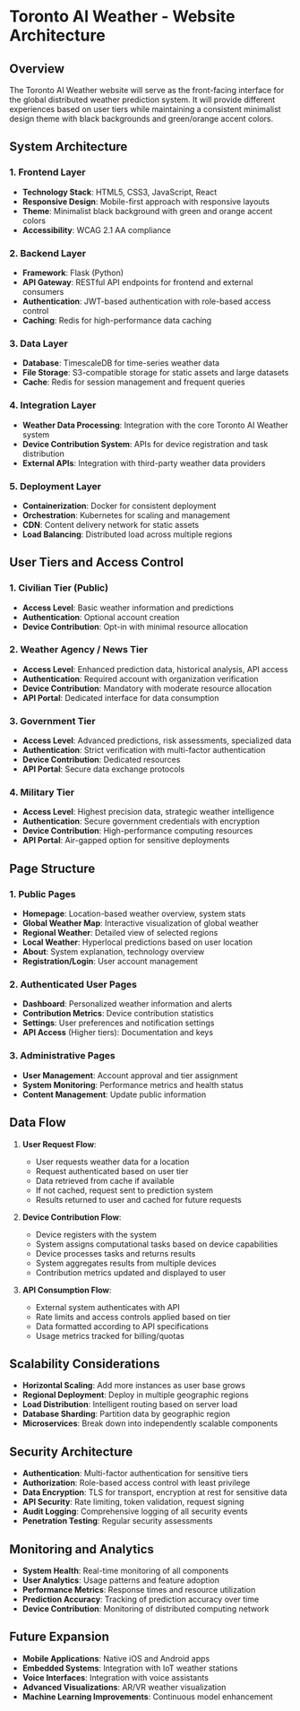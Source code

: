 # Toronto AI Weather - Website Architecture

## Overview

The Toronto AI Weather website will serve as the front-facing interface for the global distributed weather prediction system. It will provide different experiences based on user tiers while maintaining a consistent minimalist design theme with black backgrounds and green/orange accent colors.

## System Architecture

### 1. Frontend Layer

- **Technology Stack**: HTML5, CSS3, JavaScript, React
- **Responsive Design**: Mobile-first approach with responsive layouts
- **Theme**: Minimalist black background with green and orange accent colors
- **Accessibility**: WCAG 2.1 AA compliance

### 2. Backend Layer

- **Framework**: Flask (Python)
- **API Gateway**: RESTful API endpoints for frontend and external consumers
- **Authentication**: JWT-based authentication with role-based access control
- **Caching**: Redis for high-performance data caching

### 3. Data Layer

- **Database**: TimescaleDB for time-series weather data
- **File Storage**: S3-compatible storage for static assets and large datasets
- **Cache**: Redis for session management and frequent queries

### 4. Integration Layer

- **Weather Data Processing**: Integration with the core Toronto AI Weather system
- **Device Contribution System**: APIs for device registration and task distribution
- **External APIs**: Integration with third-party weather data providers

### 5. Deployment Layer

- **Containerization**: Docker for consistent deployment
- **Orchestration**: Kubernetes for scaling and management
- **CDN**: Content delivery network for static assets
- **Load Balancing**: Distributed load across multiple regions

## User Tiers and Access Control

### 1. Civilian Tier (Public)
- **Access Level**: Basic weather information and predictions
- **Authentication**: Optional account creation
- **Device Contribution**: Opt-in with minimal resource allocation

### 2. Weather Agency / News Tier
- **Access Level**: Enhanced prediction data, historical analysis, API access
- **Authentication**: Required account with organization verification
- **Device Contribution**: Mandatory with moderate resource allocation
- **API Portal**: Dedicated interface for data consumption

### 3. Government Tier
- **Access Level**: Advanced predictions, risk assessments, specialized data
- **Authentication**: Strict verification with multi-factor authentication
- **Device Contribution**: Dedicated resources
- **API Portal**: Secure data exchange protocols

### 4. Military Tier
- **Access Level**: Highest precision data, strategic weather intelligence
- **Authentication**: Secure government credentials with encryption
- **Device Contribution**: High-performance computing resources
- **API Portal**: Air-gapped option for sensitive deployments

## Page Structure

### 1. Public Pages
- **Homepage**: Location-based weather overview, system stats
- **Global Weather Map**: Interactive visualization of global weather
- **Regional Weather**: Detailed view of selected regions
- **Local Weather**: Hyperlocal predictions based on user location
- **About**: System explanation, technology overview
- **Registration/Login**: User account management

### 2. Authenticated User Pages
- **Dashboard**: Personalized weather information and alerts
- **Contribution Metrics**: Device contribution statistics
- **Settings**: User preferences and notification settings
- **API Access** (Higher tiers): Documentation and keys

### 3. Administrative Pages
- **User Management**: Account approval and tier assignment
- **System Monitoring**: Performance metrics and health status
- **Content Management**: Update public information

## Data Flow

1. **User Request Flow**:
   - User requests weather data for a location
   - Request authenticated based on user tier
   - Data retrieved from cache if available
   - If not cached, request sent to prediction system
   - Results returned to user and cached for future requests

2. **Device Contribution Flow**:
   - Device registers with the system
   - System assigns computational tasks based on device capabilities
   - Device processes tasks and returns results
   - System aggregates results from multiple devices
   - Contribution metrics updated and displayed to user

3. **API Consumption Flow**:
   - External system authenticates with API
   - Rate limits and access controls applied based on tier
   - Data formatted according to API specifications
   - Usage metrics tracked for billing/quotas

## Scalability Considerations

- **Horizontal Scaling**: Add more instances as user base grows
- **Regional Deployment**: Deploy in multiple geographic regions
- **Load Distribution**: Intelligent routing based on server load
- **Database Sharding**: Partition data by geographic region
- **Microservices**: Break down into independently scalable components

## Security Architecture

- **Authentication**: Multi-factor authentication for sensitive tiers
- **Authorization**: Role-based access control with least privilege
- **Data Encryption**: TLS for transport, encryption at rest for sensitive data
- **API Security**: Rate limiting, token validation, request signing
- **Audit Logging**: Comprehensive logging of all security events
- **Penetration Testing**: Regular security assessments

## Monitoring and Analytics

- **System Health**: Real-time monitoring of all components
- **User Analytics**: Usage patterns and feature adoption
- **Performance Metrics**: Response times and resource utilization
- **Prediction Accuracy**: Tracking of prediction accuracy over time
- **Device Contribution**: Monitoring of distributed computing network

## Future Expansion

- **Mobile Applications**: Native iOS and Android apps
- **Embedded Systems**: Integration with IoT weather stations
- **Voice Interfaces**: Integration with voice assistants
- **Advanced Visualizations**: AR/VR weather visualization
- **Machine Learning Improvements**: Continuous model enhancement
